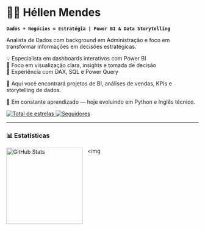 # 👩‍💻 Héllen Mendes

**`Dados + Negócios = Estratégia | Power BI & Data Storytelling `**


Analista de Dados com background em Administração e foco em transformar informações em decisões estratégicas.  

💡 Especialista em dashboards interativos com Power BI  
🔎 Foco em visualização clara, insights e tomada de decisão  
🧩 Experiência com DAX, SQL e Power Query  

📁 Aqui você encontrará projetos de BI, análises de vendas, KPIs e storytelling de dados.  

🚀 Em constante aprendizado — hoje evoluindo em Python e Inglês técnico. 

<p align="left">
  <a href="https://github.com/hellenmendes10?tab=repositories&sort=stargazers">
        <img 
            alt="Total de estrelas" 
            title="Total de estrelas GitHub" 
            src="https://custom-icon-badges.demolab.com/github/stars/hellenmendes10?color=55960c&style=for-the-badge&labelColor=488207&logo=star&label=estrelas"
        />
    </a>
    <a href="https://github.com/hellenmendes10?tab=followers">
        <img 
            alt="Seguidores" 
            title="Me siga no GitHub" 
            src="https://custom-icon-badges.demolab.com/github/followers/hellenmendes?color=236ad3&labelColor=1155ba&style=for-the-badge&logo=github&label=Seguidores&logoColor=white"
        />
    </a>
</p>

---

### 📊 Estatísticas

<p>
  <img 
    align="left" 
    alt="GitHub Stats" 
    height="200" 
    style="padding-right: 10px;" 
    src="https://github-readme-stats.vercel.app/api?username=hellenmendes10&show_icons=true&theme=tokyonight&include_all_commits=true&locale=pt-br" 
  />

<img 

</p>
